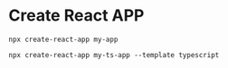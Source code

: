 
# Create React APP

```
npx create-react-app my-app
```
```
npx create-react-app my-ts-app --template typescript
```
